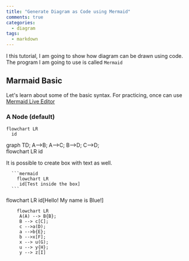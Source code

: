 ```yaml
---
title: "Generate Diagram as Code using Mermaid"
comments: true
categories:
  - diagram
tags:
  - markdown
---
```


I this tutorial, I am going to show how diagram can be drawn using code. The program I am going to use is called `Mermaid`

## Marmaid Basic 
Let's learn about some of the basic syntax. For practicing, once can use [Mermaid Live Editor](https://mermaid-js.github.io/mermaid-live-editor)

### A Node (default)

```mermaid
flowchart LR
  id
```
<script src="https://unpkg.com/mermaid@8.0.0/dist/mermaid.min.js"></script>
<div class="mermaid">
graph TD;
    A-->B;
    A-->C;
    B-->D;
    C-->D;
</div>


<div class="mermaid">
flowchart LR
     id
</div>

It is possible to create box with text as well. 

````
  ```mermaid
    flowchart LR
     id[Test inside the box]
  ```
````
<div class="mermaid">
<script src="https://unpkg.com/mermaid@8.0.0/dist/mermaid.min.js"></script>
flowchart LR
     id[Hello! My name is Blue!]
</div>

```mermaid
    flowchart LR
     A(A) --> B{B};
     B --> c[C];
     c -->a(D);
     a -->b{E};
     b -->x[F];
     x --> u(G);
     u --> y{H};
     y --> z[I]
  ```



     
     